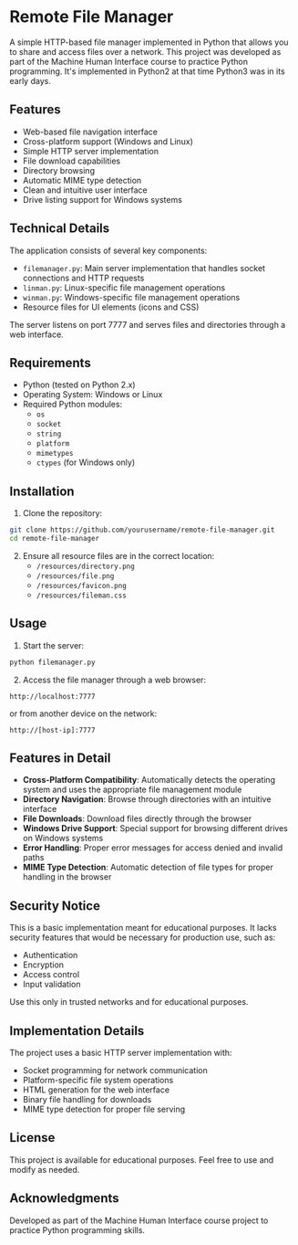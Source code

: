 # Remote File Manager

A simple HTTP-based file manager implemented in Python that allows you to share and access files over a network. This project was developed as part of the Machine Human Interface course to practice Python programming.
It's implemented in Python2 at that time Python3 was in its early days.

## Features

- Web-based file navigation interface
- Cross-platform support (Windows and Linux)
- Simple HTTP server implementation
- File download capabilities
- Directory browsing
- Automatic MIME type detection
- Clean and intuitive user interface
- Drive listing support for Windows systems

## Technical Details

The application consists of several key components:

- `filemanager.py`: Main server implementation that handles socket connections and HTTP requests
- `linman.py`: Linux-specific file management operations
- `winman.py`: Windows-specific file management operations
- Resource files for UI elements (icons and CSS)

The server listens on port 7777 and serves files and directories through a web interface.

## Requirements

- Python (tested on Python 2.x)
- Operating System: Windows or Linux
- Required Python modules:
  - `os`
  - `socket`
  - `string`
  - `platform`
  - `mimetypes`
  - `ctypes` (for Windows only)

## Installation

1. Clone the repository:
```bash
git clone https://github.com/yourusername/remote-file-manager.git
cd remote-file-manager
```

2. Ensure all resource files are in the correct location:
   - `/resources/directory.png`
   - `/resources/file.png`
   - `/resources/favicon.png`
   - `/resources/fileman.css`

## Usage

1. Start the server:
```bash
python filemanager.py
```

2. Access the file manager through a web browser:
```
http://localhost:7777
```
or from another device on the network:
```
http://[host-ip]:7777
```

## Features in Detail

- **Cross-Platform Compatibility**: Automatically detects the operating system and uses the appropriate file management module
- **Directory Navigation**: Browse through directories with an intuitive interface
- **File Downloads**: Download files directly through the browser
- **Windows Drive Support**: Special support for browsing different drives on Windows systems
- **Error Handling**: Proper error messages for access denied and invalid paths
- **MIME Type Detection**: Automatic detection of file types for proper handling in the browser

## Security Notice

This is a basic implementation meant for educational purposes. It lacks security features that would be necessary for production use, such as:
- Authentication
- Encryption
- Access control
- Input validation

Use this only in trusted networks and for educational purposes.

## Implementation Details

The project uses a basic HTTP server implementation with:
- Socket programming for network communication
- Platform-specific file system operations
- HTML generation for the web interface
- Binary file handling for downloads
- MIME type detection for proper file serving

## License

This project is available for educational purposes. Feel free to use and modify as needed.

## Acknowledgments

Developed as part of the Machine Human Interface course project to practice Python programming skills.